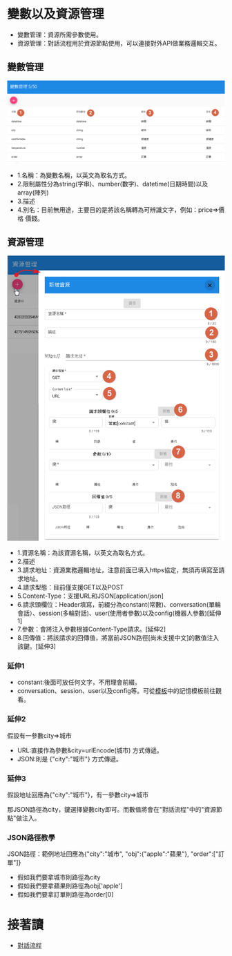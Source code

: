 # 變數以及資源管理
- 變數管理：資源所需參數使用。
- 資源管理：對話流程用於資源節點使用，可以連接對外API做業務邏輯交互。

## 變數管理
![](../../../../images/docs/Image066.png)
- 1.名稱：為變數名稱，以英文為取名方式。
- 2.限制屬性分為string(字串)、number(數字)、datetime(日期時間)以及array(陣列)
- 3.描述
- 4.別名：目前無用途，主要目的是將該名稱轉為可辨識文字，例如：price=>價格 價錢。

## 資源管理
![](../../../../images/docs/Image067.png)
- 1.資源名稱：為該資源名稱，以英文為取名方式。
- 2.描述
- 3.請求地址：資源業務邏輯地址，注意前面已填入https協定，無須再填寫至請求地址。
- 4.請求型態：目前僅支援GET以及POST
- 5.Content-Type：支援URL和JSON[application/json]
- 6.請求頭欄位：Header填寫，前綴分為constant(常數)、conversation(單輪會話）、session(多輪對話)、user(使用者參數)以及config(機器人參數)[延伸1]
- 7.參數：會將注入參數根據Content-Type請求。[延伸2]
- 8.回傳值：將該請求的回傳值，將當前JSON路徑[尚未支援中文]的數值注入該鍵。[延伸3]

### 延伸1
- constant:後面可放任何文字，不用理會前綴。
- conversation、session、user以及config等。可從[模板](/products/dmflow/tutorials/docs/bot-template.html#記憶模板)中的記憶模板前往觀看。
### 延伸2
假設有一參數city=>城市
- URL:直接作為參數&city=urlEncode(城市) 方式傳遞。
- JSON:則是 {"city":"城市"} 方式傳遞。

### 延伸3
假設地址回應為{"city":"城市"}，有一參數city=>城市

那JSON路徑為city，鍵選擇變數city即可。而數值將會在"對話流程"中的"資源節點"做注入。

### JSON路徑教學
JSON路徑：範例地址回應為{"city":"城市", "obj":{"apple":"蘋果"}, "order":["訂單"]}
- 假如我們要拿城市則路徑為city
- 假如我們要拿蘋果則路徑為obj['apple']
- 假如我們要拿訂單則路徑為order[0]

# 接著讀
- [對話流程](/products/dmflow/tutorials/docs/bot-flow.html)